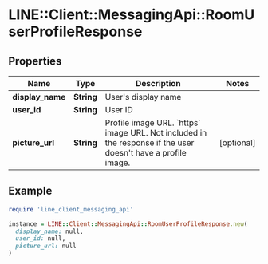 # LINE::Client::MessagingApi::RoomUserProfileResponse

## Properties

| Name | Type | Description | Notes |
| ---- | ---- | ----------- | ----- |
| **display_name** | **String** | User&#39;s display name |  |
| **user_id** | **String** | User ID |  |
| **picture_url** | **String** | Profile image URL. &#x60;https&#x60; image URL. Not included in the response if the user doesn&#39;t have a profile image. | [optional] |

## Example

```ruby
require 'line_client_messaging_api'

instance = LINE::Client::MessagingApi::RoomUserProfileResponse.new(
  display_name: null,
  user_id: null,
  picture_url: null
)
```

